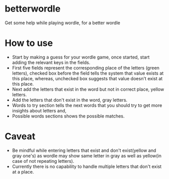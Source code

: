 # betterwordle

Get some help while playing wordle, for a better wordle

# How to use

- Start by making a guess for your wordle game, once started, start adding the relevant keys in the fields.
- First five fields represent the corresponding place of the letters (green letters), checked box before the field tells the system that value exists at this place, whereas, unchecked box suggests that value doesn't exist at this place.
- Next add the letters that exist in the word but not in correct place, yellow letters.
- Add the letters that don't exist in the word, gray letters.
- Words to try section tells the next words that you should try to get more insights about letters and,
- Possible words sections shows the possible matches.

# Caveat

- Be mindful while entering letters that exist and don't exist(yellow and gray one's) as wordle may show same letter in gray as well as yellow(in case of not repeating letters).
- Currently there is no capability to handle multiple letters that don't exist at a place.
